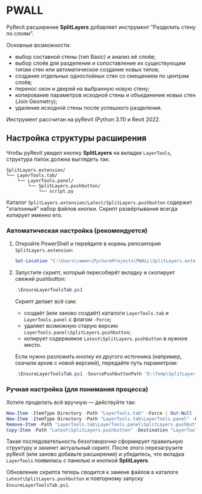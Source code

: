 # PWALL

PyRevit расширение **SplitLayers** добавляет инструмент "Разделить стену по слоям".

Основные возможности:

- выбор составной стены (тип Basic) и анализ её слоёв;
- выбор слоёв для разделения и сопоставление их существующим типам стен или автоматическое создание новых типов;
- создание отдельных однослойных стен со смещением по центрам слоёв;
- перенос окон и дверей на выбранную новую стену;
- копирование параметров исходной стены и объединение новых стен (Join Geometry);
- удаление исходной стены после успешного разделения.

Инструмент рассчитан на pyRevit (Python 3.11) и Revit 2022.

## Настройка структуры расширения

Чтобы pyRevit увидел кнопку **SplitLayers** на вкладке `LayerTools`, структура папок должна выглядеть так:

```
SplitLayers.extension/
└── LayerTools.tab/
    └── LayerTools.panel/
        └── SplitLayers.pushbutton/
            └── script.py
```

Каталог `SplitLayers.extension/Latest/SplitLayers.pushbutton` содержит "эталонный" набор файлов кнопки. Скрипт развёртывания всегда копирует именно его.

### Автоматическая настройка (рекомендуется)

1. Откройте PowerShell и перейдите в корень репозитория `SplitLayers.extension`:
   ```powershell
   Set-Location "C:\Users\<имя>\PycharmProjects\PWALL\SplitLayers.extension"
   ```
2. Запустите скрипт, который пересоберёт вкладку и скопирует свежий pushbutton:
   ```powershell
   .\EnsureLayerToolsTab.ps1
   ```
   Скрипт делает всё сам:
   - создаёт (или заново создаёт) каталоги `LayerTools.tab` и `LayerTools.panel` с флагом `-Force`;
   - удаляет возможную старую версию `LayerTools.panel\SplitLayers.pushbutton`;
   - копирует содержимое `Latest\SplitLayers.pushbutton` в нужное место.

   Если нужно разложить кнопку из другого источника (например, скачали архив с новой версией), передайте путь параметром:
   ```powershell
   .\EnsureLayerToolsTab.ps1 -SourcePushbuttonPath "D:\Temp\SplitLayers.pushbutton"
   ```

### Ручная настройка (для понимания процесса)

Хотите проделать всё вручную — действуйте так:

```powershell
New-Item -ItemType Directory -Path "LayerTools.tab" -Force | Out-Null
New-Item -ItemType Directory -Path "LayerTools.tab\LayerTools.panel" -Force | Out-Null
Remove-Item -Path "LayerTools.tab\LayerTools.panel\SplitLayers.pushbutton" -Recurse -Force -ErrorAction SilentlyContinue
Copy-Item -Path "Latest\SplitLayers.pushbutton" -Destination "LayerTools.tab\LayerTools.panel" -Recurse -Force
```

Такая последовательность безоговорочно сформирует правильную структуру и закинет актуальный скрипт. После этого перезагрузите pyRevit (или заново добавьте расширение) и убедитесь, что вкладка `LayerTools` появилась с панелью и кнопкой **SplitLayers**.

Обновление скрипта теперь сводится к замене файлов в каталоге `Latest\SplitLayers.pushbutton` и повторному запуску `EnsureLayerToolsTab.ps1`.
